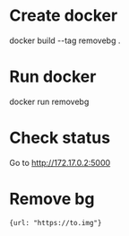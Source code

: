 # Create docker

docker build --tag removebg .

# Run docker

docker run removebg

# Check status

Go to http://172.17.0.2:5000

# Remove bg

```[POST] http://172.17.0.2:5000/remove
{url: "https://to.img"}
```
